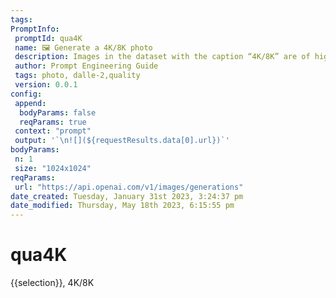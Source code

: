 ```yaml
---
tags: 
PromptInfo:
 promptId: qua4K
 name: 🖼️ Generate a 4K/8K photo 
 description: Images in the dataset with the caption “4K/8K” are of high production value therefore will look more professionally photographed if you add this modifier.
 author: Prompt Engineering Guide
 tags: photo, dalle-2,quality
 version: 0.0.1
config:
 append:
  bodyParams: false
  reqParams: true
 context: "prompt"
 output: '`\n![](${requestResults.data[0].url})`'
bodyParams:
 n: 1
 size: "1024x1024"
reqParams:
 url: "https://api.openai.com/v1/images/generations"
date_created: Tuesday, January 31st 2023, 3:24:37 pm
date_modified: Thursday, May 18th 2023, 6:15:55 pm
---
```

# qua4K
{{selection}}, 4K/8K